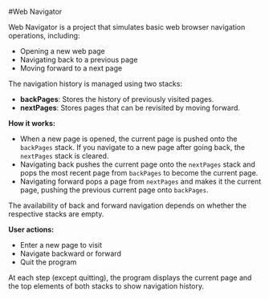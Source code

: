 #Web Navigator

Web Navigator is a project that simulates basic web browser navigation operations, including:

- Opening a new web page
- Navigating back to a previous page
- Moving forward to a next page

The navigation history is managed using two stacks:

- **backPages**: Stores the history of previously visited pages.
- **nextPages**: Stores pages that can be revisited by moving forward.

**How it works:**

- When a new page is opened, the current page is pushed onto the `backPages` stack. If you navigate to a new page after going back, the `nextPages` stack is cleared.
- Navigating back pushes the current page onto the `nextPages` stack and pops the most recent page from `backPages` to become the current page.
- Navigating forward pops a page from `nextPages` and makes it the current page, pushing the previous current page onto `backPages`.

The availability of back and forward navigation depends on whether the respective stacks are empty.

**User actions:**

- Enter a new page to visit
- Navigate backward or forward
- Quit the program

At each step (except quitting), the program displays the current page and the top elements of both stacks to show navigation history.